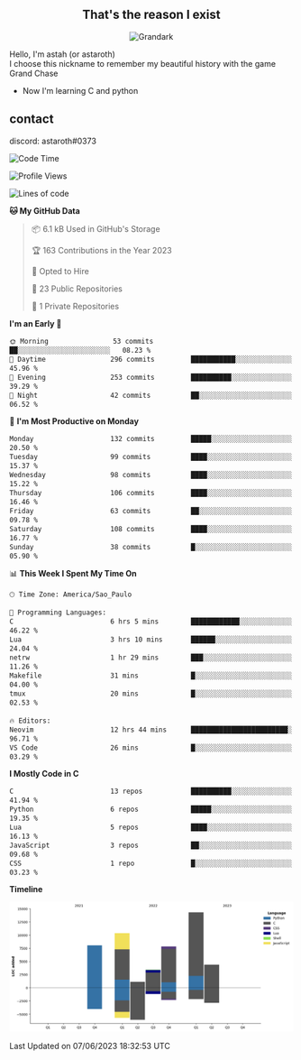 <h2 align="center">That's the reason I exist</h2>

<p align="center">
  <img src="https://i.imgur.com/5HXDsn9.gif" width="500" alt="Grandark" href="https://www.artstation.com/artwork/dOBdmX" title="Grandark">
</p>


Hello, I'm astah (or astaroth)  
I choose this nickname to remember my beautiful history with the game Grand Chase  

- Now I'm learning C and python

## contact

discord: astaroth#0373
<!--START_SECTION:waka-->
![Code Time](http://img.shields.io/badge/Code%20Time-314%20hrs%2019%20mins-blue)

![Profile Views](http://img.shields.io/badge/Profile%20Views-4-blue)

![Lines of code](https://img.shields.io/badge/From%20Hello%20World%20I%27ve%20Written-49.6%20thousand%20lines%20of%20code-blue)

**🐱 My GitHub Data** 

> 📦 6.1 kB Used in GitHub's Storage 
 > 
> 🏆 163 Contributions in the Year 2023
 > 
> 💼 Opted to Hire
 > 
> 📜 23 Public Repositories 
 > 
> 🔑 1 Private Repositories 
 > 
**I'm an Early 🐤** 

```text
🌞 Morning                53 commits          ██░░░░░░░░░░░░░░░░░░░░░░░   08.23 % 
🌆 Daytime                296 commits         ███████████░░░░░░░░░░░░░░   45.96 % 
🌃 Evening                253 commits         ██████████░░░░░░░░░░░░░░░   39.29 % 
🌙 Night                  42 commits          ██░░░░░░░░░░░░░░░░░░░░░░░   06.52 % 
```
📅 **I'm Most Productive on Monday** 

```text
Monday                   132 commits         █████░░░░░░░░░░░░░░░░░░░░   20.50 % 
Tuesday                  99 commits          ████░░░░░░░░░░░░░░░░░░░░░   15.37 % 
Wednesday                98 commits          ████░░░░░░░░░░░░░░░░░░░░░   15.22 % 
Thursday                 106 commits         ████░░░░░░░░░░░░░░░░░░░░░   16.46 % 
Friday                   63 commits          ██░░░░░░░░░░░░░░░░░░░░░░░   09.78 % 
Saturday                 108 commits         ████░░░░░░░░░░░░░░░░░░░░░   16.77 % 
Sunday                   38 commits          █░░░░░░░░░░░░░░░░░░░░░░░░   05.90 % 
```


📊 **This Week I Spent My Time On** 

```text
🕑︎ Time Zone: America/Sao_Paulo

💬 Programming Languages: 
C                        6 hrs 5 mins        ████████████░░░░░░░░░░░░░   46.22 % 
Lua                      3 hrs 10 mins       ██████░░░░░░░░░░░░░░░░░░░   24.04 % 
netrw                    1 hr 29 mins        ███░░░░░░░░░░░░░░░░░░░░░░   11.26 % 
Makefile                 31 mins             █░░░░░░░░░░░░░░░░░░░░░░░░   04.00 % 
tmux                     20 mins             █░░░░░░░░░░░░░░░░░░░░░░░░   02.53 % 

🔥 Editors: 
Neovim                   12 hrs 44 mins      ████████████████████████░   96.71 % 
VS Code                  26 mins             █░░░░░░░░░░░░░░░░░░░░░░░░   03.29 % 
```

**I Mostly Code in C** 

```text
C                        13 repos            ██████████░░░░░░░░░░░░░░░   41.94 % 
Python                   6 repos             █████░░░░░░░░░░░░░░░░░░░░   19.35 % 
Lua                      5 repos             ████░░░░░░░░░░░░░░░░░░░░░   16.13 % 
JavaScript               3 repos             ██░░░░░░░░░░░░░░░░░░░░░░░   09.68 % 
CSS                      1 repo              █░░░░░░░░░░░░░░░░░░░░░░░░   03.23 % 
```



**Timeline**

![Lines of Code chart](https://raw.githubusercontent.com/astahjmo/astahjmo/main/assets/bar_graph.png)


 Last Updated on 07/06/2023 18:32:53 UTC
<!--END_SECTION:waka-->
